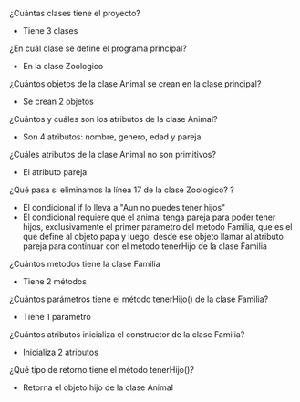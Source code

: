 ¿Cuántas clases tiene el proyecto?
- Tiene 3 clases

¿En cuál clase se define el programa principal?
- En la clase Zoologico

¿Cuántos objetos de la clase Animal se crean en la clase principal?
- Se crean 2 objetos

¿Cuántos y cuáles son los atributos de la clase Animal?
- Son 4 atributos: nombre, genero, edad y pareja

¿Cuáles atributos de la clase Animal no son primitivos?
- El atributo pareja

¿Qué pasa si eliminamos la línea 17 de la clase Zoologico? ?
- El condicional if lo lleva a "Aun no puedes tener hijos"
- El condicional requiere que el animal tenga pareja para poder tener hijos, exclusivamente el primer parametro del metodo Familia, que es el que define al objeto papa y luego, desde ese objeto llamar al atributo pareja para continuar con el metodo tenerHijo de la clase Familia


¿Cuántos métodos tiene la clase Familia
- Tiene 2 métodos

¿Cuántos parámetros tiene el método tenerHijo() de la clase Familia?
- Tiene 1 parámetro

¿Cuántos atributos inicializa el constructor de la clase Familia?
- Inicializa 2 atributos

¿Qué tipo de retorno tiene el método tenerHijo()?
- Retorna el objeto hijo de la clase Animal